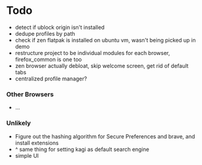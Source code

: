 # Todo

- detect if ublock origin isn't installed
- dedupe profiles by path
- check if zen flatpak is installed on ubuntu vm, wasn't being picked up in demo
- restructure project to be individual modules for each browser, firefox_common is one too
- zen browser actually debloat, skip welcome screen, get rid of default tabs
- centralized profile manager?

### Other Browsers

- ...

### Unlikely

- Figure out the hashing algorithm for Secure Preferences and brave, and install extensions
- ^ same thing for setting kagi as default search engine
- simple UI
